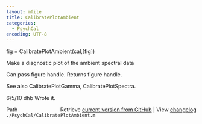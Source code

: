 ```yaml
---
layout: mfile
title: CalibratePlotAmbient
categories:
  - PsychCal
encoding: UTF-8
---
```


fig = CalibratePlotAmbient\(cal,\[fig\]\)

Make a diagnostic plot of the ambient spectral data

Can pass figure handle. Returns figure handle.

See also CalibratePlotGamma, CalibratePlotSpectra.

6/5/10  dhb  Wrote it.


<div class="code_header" style="text-align:right;">
  <span style="float:left;">Path&nbsp;&nbsp;</span> <span class="counter">Retrieve <a href=
  "https://raw.github.com/Psychtoolbox-3/Psychtoolbox-3/beta/./PsychCal/CalibratePlotAmbient.m">current version from GitHub</a> | View <a href=
  "https://github.com/Psychtoolbox-3/Psychtoolbox-3/commits/beta/./PsychCal/CalibratePlotAmbient.m">changelog</a></span>
</div>
<div class="code">
  <code>./PsychCal/CalibratePlotAmbient.m</code>
</div>
